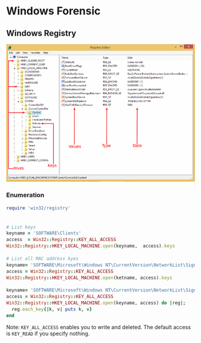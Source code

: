 # Windows Forensic

## Windows Registry

![](win-foren__winreg1.png)

### Enumeration


```ruby
require 'win32/registry'


# List keys
keyname = 'SOFTWARE\Clients'
access  = Win32::Registry::KEY_ALL_ACCESS
Win32::Registry::HKEY_LOCAL_MACHINE.open(keyname,  access).keys

# List all MAC address kyes
keyname= 'SOFTWARE\Microsoft\Windows NT\CurrentVersion\NetworkList\Signatures\Unmanaged' 
access = Win32::Registry::KEY_ALL_ACCESS
Win32::Registry::HKEY_LOCAL_MACHINE.open(ketname, access).keys

keyname= 'SOFTWARE\Microsoft\Windows NT\CurrentVersion\NetworkList\Signatures\Unmanaged' 
access = Win32::Registry::KEY_ALL_ACCESS
Win32::Registry::HKEY_LOCAL_MACHINE.open(keyname, access) do |reg|; 
  reg.each_key{|k, v| puts k, v}
end


```

Note: `KEY_ALL_ACCESS` enables you to write and deleted. The default access is `KEY_READ` if you specify nothing.